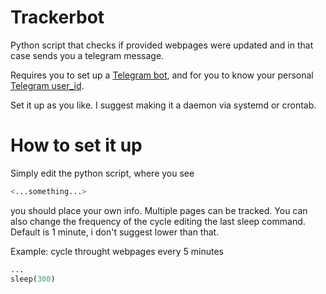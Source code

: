 # Trackerbot
Python script that checks if provided webpages were updated and in that case sends you a telegram message.

Requires you to set up a [Telegram bot](https://core.telegram.org/bots "More info here"), and for you to know your personal [Telegram user_id](https://bigone.zendesk.com/hc/en-us/articles/360008014894-How-to-get-the-Telegram-user-ID- "More info here").

Set it up as you like. I suggest making it a daemon via systemd or crontab.

# How to set it up

Simply edit the python script, where you see 
```python
<...something...>
```
you should place your own info. Multiple pages can be tracked. You can also change the frequency of the cycle editing the last sleep command. Default is 1 minute, i don't suggest lower than that.

Example:
cycle throught webpages every 5 minutes
```python
...
sleep(300)
```
